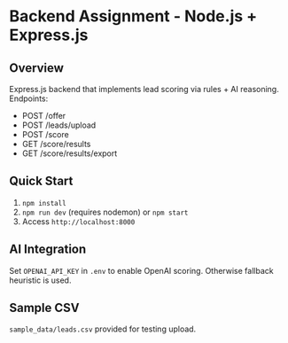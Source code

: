 # Backend Assignment - Node.js + Express.js

## Overview
Express.js backend that implements lead scoring via rules + AI reasoning. Endpoints:
- POST /offer
- POST /leads/upload
- POST /score
- GET /score/results
- GET /score/results/export

## Quick Start
1. `npm install`
2. `npm run dev` (requires nodemon) or `npm start`
3. Access `http://localhost:8000`

## AI Integration
Set `OPENAI_API_KEY` in `.env` to enable OpenAI scoring. Otherwise fallback heuristic is used.

## Sample CSV
`sample_data/leads.csv` provided for testing upload.
